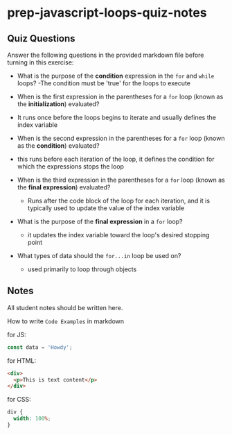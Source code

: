# prep-javascript-loops-quiz-notes

## Quiz Questions

Answer the following questions in the provided markdown file before turning in this exercise:

- What is the purpose of the **condition** expression in the `for` and `while` loops?
  -The condition must be 'true' for the loops to execute

- When is the first expression in the parentheses for a `for` loop (known as the **initialization**) evaluated?
- It runs once before the loops begins to iterate and usually defines the index variable
- When is the second expression in the parentheses for a `for` loop (known as the **condition**) evaluated?
- this runs before each iteration of the loop, it defines the condition for which the expressions stops the loop

- When is the third expression in the parentheses for a `for` loop (known as the **final expression**) evaluated?

  - Runs after the code block of the loop for each iteration, and it is typically used to update the value of the index variable

- What is the purpose of the **final expression** in a `for` loop?

  - it updates the index variable toward the loop's desired stopping point

- What types of data should the `for...in` loop be used on?
  - used primarily to loop through objects

## Notes

All student notes should be written here.

How to write `Code Examples` in markdown

for JS:

```javascript
const data = 'Howdy';
```

for HTML:

```html
<div>
  <p>This is text content</p>
</div>
```

for CSS:

```css
div {
  width: 100%;
}
```
